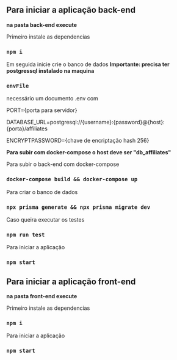 ## Para iniciar a aplicação back-end
**na pasta back-end execute**

Primeiro instale as dependencias

### `npm i`

Em seguida inicie crie o banco de dados
**Importante: precisa ter postgressql instalado na maquina**

### `envFile`

necessário um documento .env com

  PORT={porta para servidor}

  DATABASE_URL=postgresql://{username}:{password}@{host}:{porta}/affiliates

  ENCRYPTPASSWORD={chave de encriptação hash 256}

**Para subir com docker-compose o host deve ser "db_affiliates"**

Para subir o back-end com docker-compose

### `docker-compose build && docker-compose up`

Para criar o banco de dados

### `npx prisma generate && npx prisma migrate dev`

Caso queira executar os testes 

### `npm run test`

Para iniciar a aplicação

### `npm start`

## Para iniciar a aplicação front-end
**na pasta front-end execute**

Primeiro instale as dependencias

### `npm i`

Para iniciar a aplicação

### `npm start`

